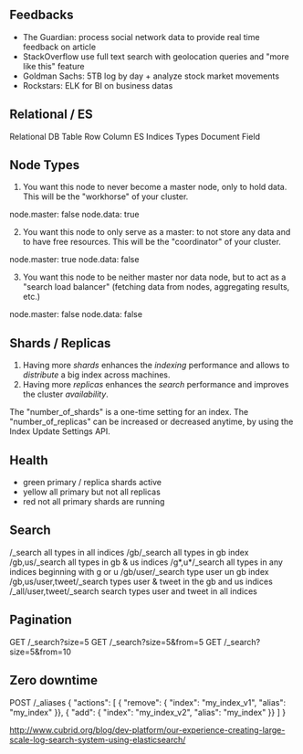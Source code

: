 Feedbacks
---------
* The Guardian: process social network data to provide real time feedback on article
* StackOverflow use full text search with geolocation queries and "more like this" feature
* Goldman Sachs: 5TB log by day + analyze stock market movements
* Rockstars: ELK for BI on business datas


Relational / ES
---------------

Relational	DB		Table		Row		Column
ES		Indices		Types		Document	Field


Node Types
----------
1. You want this node to never become a master node, only to hold data.
   This will be the "workhorse" of your cluster.

node.master: false
node.data: true

2. You want this node to only serve as a master: to not store any data and
   to have free resources. This will be the "coordinator" of your cluster.

node.master: true
node.data: false

3. You want this node to be neither master nor data node, but
   to act as a "search load balancer" (fetching data from nodes, aggregating results, etc.)

node.master: false
node.data: false


Shards / Replicas
-----------------
1. Having more *shards* enhances the _indexing_ performance and allows to _distribute_ a big index across machines.
2. Having more *replicas* enhances the _search_ performance and improves the cluster _availability_.

The "number_of_shards" is a one-time setting for an index.
The "number_of_replicas" can be increased or decreased anytime, by using the Index Update Settings API.


Health
------

* green 	primary / replica shards active
* yellow 	all primary but not all replicas 
* red		not all primary shards are running

Search
------
/_search			all types in all indices
/gb/_search			all types in gb index
/gb,us/_search			all types in gb & us indices
/g*,u*/_search			all types in any indices beginning with g or u
/gb/user/_search		type user un gb index
/gb,us/user,tweet/_search	types user & tweet in the gb and us indices
/_all/user,tweet/_search	search types user and tweet in all indices

Pagination
----------
GET /_search?size=5
GET /_search?size=5&from=5
GET /_search?size=5&from=10

Zero downtime
-------------
POST /_aliases
    {
        "actions": [
            { "remove": { "index": "my_index_v1", "alias": "my_index" }},
            { "add":    { "index": "my_index_v2", "alias": "my_index" }}
] }


http://www.cubrid.org/blog/dev-platform/our-experience-creating-large-scale-log-search-system-using-elasticsearch/
